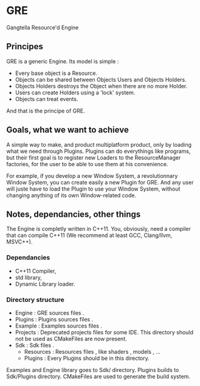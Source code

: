 # GRE
Gangtella Resource'd Engine

## Principes

GRE is a generic Engine. Its model is simple :
- Every base object is a Resource.
- Objects can be shared between Objects Users and Objects Holders.
- Objects Holders destroys the Object when there are no more Holder.
- Users can create Holders using a 'lock' system.
- Objects can treat events.

And that is the principe of GRE.

## Goals, what we want to achieve

A simple way to make, and product multiplatform product, only by loading what we need through Plugins. Plugins can do everythings like programs, but their first goal is to register new Loaders to the ResourceManager factories, for the user to be able to use them at his convenience.

For example, if you develop a new Window System, a revolutionnary Window System, you can create easily a new Plugin for GRE. And any user will juste have to load the Plugin to use your Window System, without changing anything of its own Window-related code.

## Notes, dependancies, other things

The Engine is completly written in C++11. You, obviously, need a compiler that can compile C++11 (We recommend at least GCC, Clang/llvm, MSVC++).

### Dependancies 

- C++11 Compiler,
- std library,
- Dynamic Library loader.

### Directory structure 

- Engine   : GRE sources files .
- Plugins  : Plugins sources files .
- Example  : Examples sources files .
- Projects : Deprecated projects files for some IDE. This directory should not be used as CMakeFiles are now present.
- Sdk      : Sdk files . 
    - Resources : Resources files , like shaders , models , ...
    - Plugins : Every Plugins should be in this directory.

Examples and Engine library goes to Sdk/ directory. Plugins builds to Sdk/Plugins directory. CMakeFiles are used to generate the build system. 
